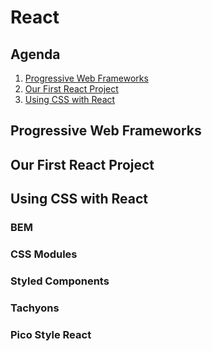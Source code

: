 # React

## Agenda

1. [Progressive Web Frameworks](#progressive-web-frameworks)
1. [Our First React Project](#our-first-react-project)
1. [Using CSS with React](#using-css-with-react)

## Progressive Web Frameworks

## Our First React Project

## Using CSS with React

### BEM

### CSS Modules

### Styled Components

### Tachyons

### Pico Style React
